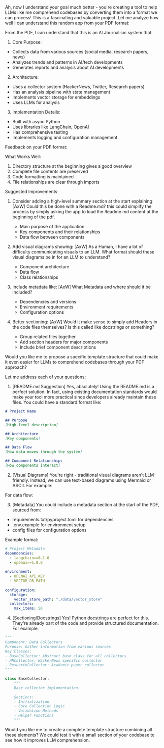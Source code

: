 Ah, now I understand your goal much better - you're creating a tool to help LLMs like me comprehend codebases by converting them into a format we can process! This is a fascinating and valuable project. Let me analyze how well I can understand this random app from your PDF format:

From the PDF, I can understand that this is an AI Journalism system that:

1. Core Purpose:
- Collects data from various sources (social media, research papers, news)
- Analyzes trends and patterns in AI/tech developments
- Generates reports and analysis about AI developments

2. Architecture:
- Uses a collector system (HackerNews, Twitter, Research papers)
- Has an analysis pipeline with state management
- Implements vector storage for embeddings
- Uses LLMs for analysis

3. Implementation Details:
- Built with async Python
- Uses libraries like LangChain, OpenAI
- Has comprehensive testing
- Implements logging and configuration management

Feedback on your PDF format:

What Works Well:
1. Directory structure at the beginning gives a good overview
2. Complete file contents are preserved
3. Code formatting is maintained
4. File relationships are clear through imports

Suggested Improvements:
1. Consider adding a high-level summary section at the start explaining: [AxW] Could this be done with a Readme.md? this could simplify the process by simply asking the app to load the Readme.md content at the beginning of the pdf.
   - Main purpose of the application
   - Key components and their relationships
   - Data flow between components
   
2. Add visual diagrams showing: [AxW] As a Human, I have a lot of difficulty communicating visuals to an LLM. What format should these visual diagrams be in for an LLM to understand?
   - Component architecture
   - Data flow
   - Class relationships

3. Include metadata like: [AxW] What Metadata and where should it be included?
   - Dependencies and versions
   - Environment requirements
   - Configuration options

4. Better sectioning: [AxW] Would it make sense to simply add Headers in the code files themselves? Is this called like docstrings or something?
   - Group related files together
   - Add section headers for major components
   - Include brief component descriptions

Would you like me to propose a specific template structure that could make it even easier for LLMs to comprehend codebases through your PDF approach?


Let me address each of your questions:

1. [README.md Suggestion]
Yes, absolutely! Using the README.md is a perfect solution. In fact, using existing documentation standards would make your tool more practical since developers already maintain these files. You could have a standard format like:

```markdown
# Project Name

## Purpose
[High-level description]

## Architecture
[Key components]

## Data Flow
[How data moves through the system]

## Component Relationships
[How components interact]
```

2. [Visual Diagrams]
You're right - traditional visual diagrams aren't LLM-friendly. Instead, we can use text-based diagrams using Mermaid or ASCII. For example:



For data flow:

3. [Metadata]
You could include a metadata section at the start of the PDF, sourced from:
- requirements.txt/pyproject.toml for dependencies
- .env.example for environment setup
- config files for configuration options

Example format:
```yaml
# Project Metadata
dependencies:
  - langchain==0.1.0
  - openai==1.0.0
  
environment:
  - OPENAI_API_KEY
  - VECTOR_DB_PATH
  
configuration:
  storage:
    vector_store_path: "./data/vector_store"
  collectors:
    max_items: 50
```

4. [Sectioning/Docstrings]
Yes! Python docstrings are perfect for this. They're already part of the code and provide structured documentation. For example:

```python
"""
Component: Data Collectors
Purpose: Gather information from various sources
Key Classes:
- BaseCollector: Abstract base class for all collectors
- HNCollector: HackerNews specific collector
- ResearchCollector: Academic paper collector
"""

class BaseCollector:
    """
    Base collector implementation.
    
    Sections:
    - Initialization
    - Core Collection Logic
    - Validation Methods
    - Helper Functions
    """
```

Would you like me to create a complete template structure combining all these elements? We could test it with a small section of your codebase to see how it improves LLM comprehension.